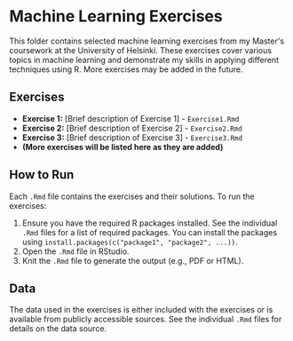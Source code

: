 # Machine Learning Exercises

This folder contains selected machine learning exercises from my Master's coursework at the University of Helsinki.  These exercises cover various topics in machine learning and demonstrate my skills in applying different techniques using R.  More exercises may be added in the future.

## Exercises

*   **Exercise 1:** [Brief description of Exercise 1] - `Exercise1.Rmd`
*   **Exercise 2:** [Brief description of Exercise 2] - `Exercise2.Rmd`
*   **Exercise 3:** [Brief description of Exercise 3] - `Exercise3.Rmd`
*   **(More exercises will be listed here as they are added)**

## How to Run

Each `.Rmd` file contains the exercises and their solutions.  To run the exercises:

1.  Ensure you have the required R packages installed.  See the individual `.Rmd` files for a list of required packages.  You can install the packages using `install.packages(c("package1", "package2", ...))`.
2.  Open the `.Rmd` file in RStudio.
3.  Knit the `.Rmd` file to generate the output (e.g., PDF or HTML).

## Data

The data used in the exercises is either included with the exercises or is available from publicly accessible sources.  See the individual `.Rmd` files for details on the data source.